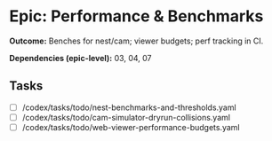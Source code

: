 # Epic: Performance & Benchmarks

**Outcome:** Benches for nest/cam; viewer budgets; perf tracking in CI.

**Dependencies (epic-level):** 03, 04, 07

## Tasks
- [ ] /codex/tasks/todo/nest-benchmarks-and-thresholds.yaml
- [ ] /codex/tasks/todo/cam-simulator-dryrun-collisions.yaml
- [ ] /codex/tasks/todo/web-viewer-performance-budgets.yaml

